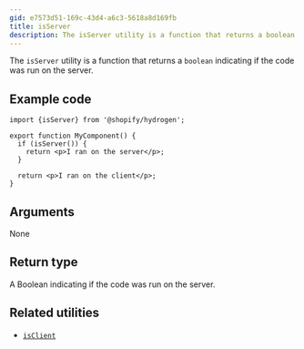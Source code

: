 ```yaml
---
gid: e7573d51-169c-43d4-a6c3-5618a8d169fb
title: isServer
description: The isServer utility is a function that returns a boolean indicating if the code was run on the server.
---
```


The `isServer` utility is a function that returns a `boolean` indicating
if the code was run on the server.

## Example code

```tsx
import {isServer} from '@shopify/hydrogen';

export function MyComponent() {
  if (isServer()) {
    return <p>I ran on the server</p>;
  }

  return <p>I ran on the client</p>;
}
```

## Arguments

None

## Return type

A Boolean indicating if the code was run on the server.

## Related utilities

- [`isClient`](api/hydrogen/utilities/isclient)
